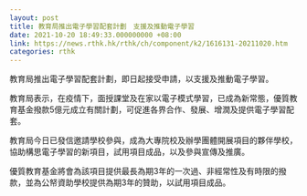 ```yaml
---
layout: post
title: 教育局推出電子學習配套計劃　支援及推動電子學習
date: 2021-10-20 18:49:33.000000000 +08:00
link: https://news.rthk.hk/rthk/ch/component/k2/1616131-20211020.htm
categories: rthk
---
```


教育局推出電子學習配套計劃，即日起接受申請，以支援及推動電子學習。

教育局表示，在疫情下，面授課堂及在家以電子模式學習，已成為新常態，優質教育基金撥款5億元成立有關計劃，可促進各界合作、發展、增潤及提供電子學習配套。

教育局今日已發信邀請學校參與，成為大專院校及辦學團體開展項目的夥伴學校，協助構思電子學習的新項目，試用項目成品，以及參與宣傳及推廣。

優質教育基金將會為該項目提供最長為期3年的一次過、非經常性及有時限的撥款，並為公帑資助學校提供為期3年的贊助，以試用項目成品。
